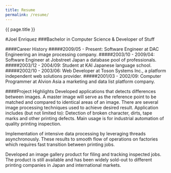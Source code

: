 ```yaml
---
title: Resume
permalink: /resume/
---
```


{{ page.title }}

#Joel Enriquez
###Bachelor in Computer Science & Developer of Stuff

####Career History
#####2009/05 - Present: Software Engineer at DAC Engineering an image processing company.
#####2003/10 - 2009/04: Software Engineer at Jobstreet Japan a database pool of professionals.
#####2003/12 - 2004/09: Student at KAI Japanese language school.
#####2002/10 - 2003/06: Web Developer at Toson Systems Inc., a platform independent web solutions provider.
#####2001/03 - 2002/09: Computer Programmer at Alvion Asia a marketing and data list platform company.

####Project Highlights
Developed applications that detects differences between images. A master image will serve as the reference point to be matched and compared to identical areas of an image. There are several image processing techniques used to achieve desired result. Application includes (but not limited to): Detection of broken character, dirts, tape marks and other printing defects. Main usage is for industrial automation of quality printing inspection.

Implementation of intensive data processing by leveraging threads asynchronously. These results to smooth flow of operations on factories which requires fast transition between printing jobs.

Developed an image gallery product for filing and tracking inspected jobs. The product is still available and has been widely sold-out to different printing companies in Japan and international markets. 
